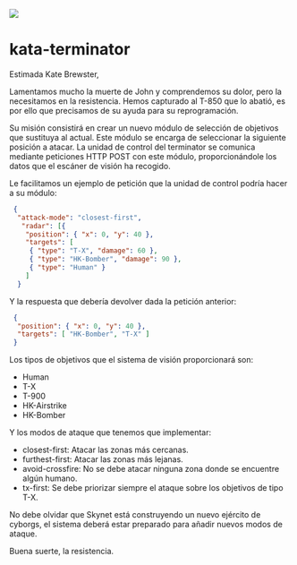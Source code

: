 <a href="https://codeclimate.com/github/vgirbes/kata-terminator/maintainability"><img src="https://api.codeclimate.com/v1/badges/8386982dff811246fa04/maintainability" /></a>

# kata-terminator
Estimada Kate Brewster,

Lamentamos mucho la muerte de John y comprendemos su dolor, pero la necesitamos en la 
resistencia. Hemos capturado al T-850 que lo abatió, es por ello que precisamos de su ayuda 
para su reprogramación.

Su misión consistirá en crear un nuevo módulo de selección de objetivos que sustituya al 
actual. Este módulo se encarga de seleccionar la siguiente posición a atacar. La unidad de 
control del terminator se comunica mediante peticiones HTTP POST con este módulo, 
proporcionándole los datos que el escáner de visión ha recogido.

Le facilitamos un ejemplo de petición que la unidad de control podría hacer a su módulo:
```json
 {
  "attack-mode": "closest-first",
   "radar": [{
    "position": { "x": 0, "y": 40 },
    "targets": [
     { "type": "T-X", "damage": 60 },
     { "type": "HK-Bomber", "damage": 90 }, 
     { "type": "Human" }
    ]
  }
```
Y la respuesta que debería devolver dada la petición anterior:
```json
 {
  "position": { "x": 0, "y": 40 },
  "targets": [ "HK-Bomber", "T-X" ] 
 }
```
Los tipos de objetivos que el sistema de visión proporcionará son:

  - Human
  - T-X
  - T-900
  - HK-Airstrike
  - HK-Bomber

Y los modos de ataque que tenemos que implementar:
  - closest-first: Atacar las zonas más cercanas.
  - furthest-first: Atacar las zonas más lejanas.
  - avoid-crossfire: No se debe atacar ninguna zona donde se encuentre algún humano.
  - tx-first: Se debe priorizar siempre el ataque sobre los objetivos de tipo T-X.

No debe olvidar que Skynet está construyendo un nuevo ejército de cyborgs, el sistema 
deberá estar preparado para añadir nuevos modos de ataque.

Buena suerte, la resistencia.
